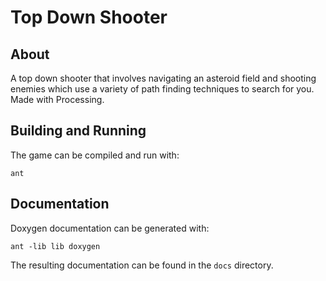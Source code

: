 # Top Down Shooter 

## About
A top down shooter that involves navigating an asteroid field and shooting 
enemies which use a variety of path finding techniques to search for you.
Made with Processing.

## Building and Running
The game can be compiled and run with:

```
ant
```

## Documentation
Doxygen documentation can be generated with:

```
ant -lib lib doxygen
```

The resulting documentation can be found in the `docs` directory.
